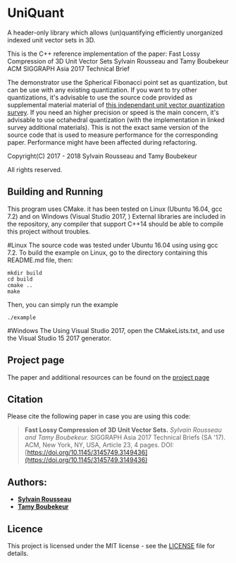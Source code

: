# UniQuant
A header-only library which allows (un)quantifying efficiently unorganized indexed unit vector sets in 3D.


This is the C++ reference implementation of the paper:
    Fast Lossy Compression of 3D Unit Vector Sets
    Sylvain Rousseau and Tamy Boubekeur 
    ACM SIGGRAPH Asia 2017 Technical Brief


The demonstrator use the Spherical Fibonacci point set as quantization, but can be use with any existing quantization. 
If you want to try other quantizations, it's advisable to use the source code provided as supplemental material material of [this independant unit vector quantization survey](http://jcgt.org/published/0003/02/01/).
If you need an higher precision or speed is the main concern, it's advisable to use octahedral quantization (with the implementation in linked survey additional materials).
This is not the exact same version of the source code that is used to measure performance for the corresponding paper. Performance might have been affected during refactoring.

Copyright(C) 2017 - 2018
Sylvain Rousseau and Tamy Boubekeur
                                                                           
All rights reserved. 

## Building and Running
This program uses CMake. it has been tested on Linux (Ubuntu 16.04, gcc 7.2) and on Windows (Visual Studio 2017, )
External libraries are included in the repository, any compiler that support C++14 should be able to compile this project without troubles.

#Linux
The source code was tested under Ubuntu 16.04 using using gcc 7.2.
To build the example on Linux, go to the directory containing this README.md file, then:

```
mkdir build
cd build
cmake ..
make
```
Then, you can simply run the example

```
./example
```
#Windows
The 
Using Visual Studio 2017, open the CMakeLists.txt, and use the Visual Studio 15 2017 generator.

## Project page
The paper and additional resources can be found on the [project page](https://perso.telecom-paristech.fr/boubek/papers/UVC/)

## Citation
Please cite the following paper in case you are using this code:
>**Fast Lossy Compression of 3D Unit Vector Sets.** *Sylvain Rousseau and Tamy Boubekeur.* SIGGRAPH Asia 2017 Technical Briefs (SA '17). ACM, New York, NY, USA, Article 23, 4 pages. DOI: [https://doi.org/10.1145/3145749.3149436](https://doi.org/10.1145/3145749.3149436)


## Authors: 
* [**Sylvain Rousseau**](https://perso.telecom-paristech.fr/srousseau/) 
* [**Tamy Boubekeur**](https://perso.telecom-paristech.fr/boubek)

## Licence
This project is licensed under the MIT license - see the [LICENSE](LICENSE) file for details.
